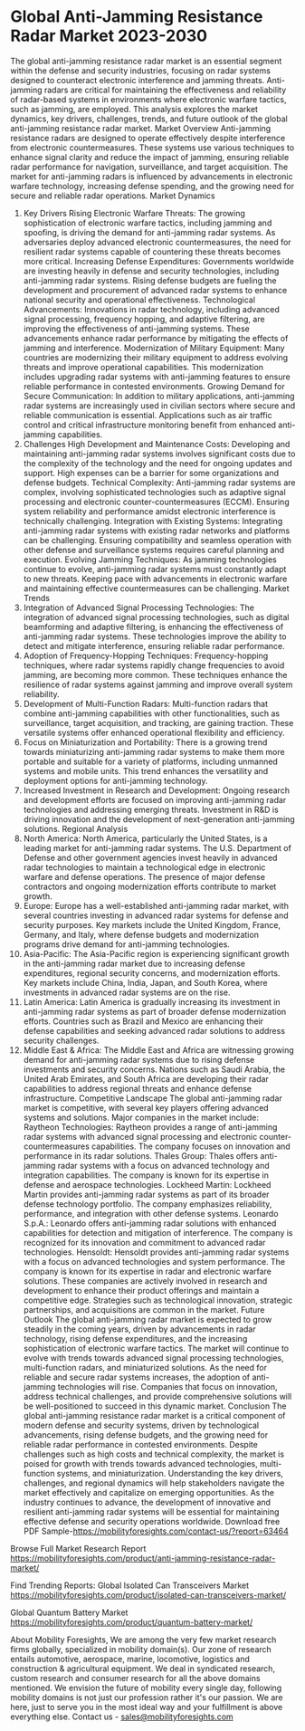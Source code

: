 # Global Anti-Jamming Resistance Radar Market 2023-2030
The global anti-jamming resistance radar market is an essential segment within the defense and security industries, focusing on radar systems designed to counteract electronic interference and jamming threats. Anti-jamming radars are critical for maintaining the effectiveness and reliability of radar-based systems in environments where electronic warfare tactics, such as jamming, are employed. This analysis explores the market dynamics, key drivers, challenges, trends, and future outlook of the global anti-jamming resistance radar market.
Market Overview
Anti-jamming resistance radars are designed to operate effectively despite interference from electronic countermeasures. These systems use various techniques to enhance signal clarity and reduce the impact of jamming, ensuring reliable radar performance for navigation, surveillance, and target acquisition. The market for anti-jamming radars is influenced by advancements in electronic warfare technology, increasing defense spending, and the growing need for secure and reliable radar operations.
Market Dynamics
1. Key Drivers
Rising Electronic Warfare Threats: The growing sophistication of electronic warfare tactics, including jamming and spoofing, is driving the demand for anti-jamming radar systems. As adversaries deploy advanced electronic countermeasures, the need for resilient radar systems capable of countering these threats becomes more critical.
Increasing Defense Expenditures: Governments worldwide are investing heavily in defense and security technologies, including anti-jamming radar systems. Rising defense budgets are fueling the development and procurement of advanced radar systems to enhance national security and operational effectiveness.
Technological Advancements: Innovations in radar technology, including advanced signal processing, frequency hopping, and adaptive filtering, are improving the effectiveness of anti-jamming systems. These advancements enhance radar performance by mitigating the effects of jamming and interference.
Modernization of Military Equipment: Many countries are modernizing their military equipment to address evolving threats and improve operational capabilities. This modernization includes upgrading radar systems with anti-jamming features to ensure reliable performance in contested environments.
Growing Demand for Secure Communication: In addition to military applications, anti-jamming radar systems are increasingly used in civilian sectors where secure and reliable communication is essential. Applications such as air traffic control and critical infrastructure monitoring benefit from enhanced anti-jamming capabilities.
2. Challenges
High Development and Maintenance Costs: Developing and maintaining anti-jamming radar systems involves significant costs due to the complexity of the technology and the need for ongoing updates and support. High expenses can be a barrier for some organizations and defense budgets.
Technical Complexity: Anti-jamming radar systems are complex, involving sophisticated technologies such as adaptive signal processing and electronic counter-countermeasures (ECCM). Ensuring system reliability and performance amidst electronic interference is technically challenging.
Integration with Existing Systems: Integrating anti-jamming radar systems with existing radar networks and platforms can be challenging. Ensuring compatibility and seamless operation with other defense and surveillance systems requires careful planning and execution.
Evolving Jamming Techniques: As jamming technologies continue to evolve, anti-jamming radar systems must constantly adapt to new threats. Keeping pace with advancements in electronic warfare and maintaining effective countermeasures can be challenging.
Market Trends
1. Integration of Advanced Signal Processing Technologies: The integration of advanced signal processing technologies, such as digital beamforming and adaptive filtering, is enhancing the effectiveness of anti-jamming radar systems. These technologies improve the ability to detect and mitigate interference, ensuring reliable radar performance.
2. Adoption of Frequency-Hopping Techniques: Frequency-hopping techniques, where radar systems rapidly change frequencies to avoid jamming, are becoming more common. These techniques enhance the resilience of radar systems against jamming and improve overall system reliability.
3. Development of Multi-Function Radars: Multi-function radars that combine anti-jamming capabilities with other functionalities, such as surveillance, target acquisition, and tracking, are gaining traction. These versatile systems offer enhanced operational flexibility and efficiency.
4. Focus on Miniaturization and Portability: There is a growing trend towards miniaturizing anti-jamming radar systems to make them more portable and suitable for a variety of platforms, including unmanned systems and mobile units. This trend enhances the versatility and deployment options for anti-jamming technology.
5. Increased Investment in Research and Development: Ongoing research and development efforts are focused on improving anti-jamming radar technologies and addressing emerging threats. Investment in R&D is driving innovation and the development of next-generation anti-jamming solutions.
Regional Analysis
1. North America: North America, particularly the United States, is a leading market for anti-jamming radar systems. The U.S. Department of Defense and other government agencies invest heavily in advanced radar technologies to maintain a technological edge in electronic warfare and defense operations. The presence of major defense contractors and ongoing modernization efforts contribute to market growth.
2. Europe: Europe has a well-established anti-jamming radar market, with several countries investing in advanced radar systems for defense and security purposes. Key markets include the United Kingdom, France, Germany, and Italy, where defense budgets and modernization programs drive demand for anti-jamming technologies.
3. Asia-Pacific: The Asia-Pacific region is experiencing significant growth in the anti-jamming radar market due to increasing defense expenditures, regional security concerns, and modernization efforts. Key markets include China, India, Japan, and South Korea, where investments in advanced radar systems are on the rise.
4. Latin America: Latin America is gradually increasing its investment in anti-jamming radar systems as part of broader defense modernization efforts. Countries such as Brazil and Mexico are enhancing their defense capabilities and seeking advanced radar solutions to address security challenges.
5. Middle East & Africa: The Middle East and Africa are witnessing growing demand for anti-jamming radar systems due to rising defense investments and security concerns. Nations such as Saudi Arabia, the United Arab Emirates, and South Africa are developing their radar capabilities to address regional threats and enhance defense infrastructure.
Competitive Landscape
The global anti-jamming radar market is competitive, with several key players offering advanced systems and solutions. Major companies in the market include:
Raytheon Technologies: Raytheon provides a range of anti-jamming radar systems with advanced signal processing and electronic counter-countermeasures capabilities. The company focuses on innovation and performance in its radar solutions.
Thales Group: Thales offers anti-jamming radar systems with a focus on advanced technology and integration capabilities. The company is known for its expertise in defense and aerospace technologies.
Lockheed Martin: Lockheed Martin provides anti-jamming radar systems as part of its broader defense technology portfolio. The company emphasizes reliability, performance, and integration with other defense systems.
Leonardo S.p.A.: Leonardo offers anti-jamming radar solutions with enhanced capabilities for detection and mitigation of interference. The company is recognized for its innovation and commitment to advanced radar technologies.
Hensoldt: Hensoldt provides anti-jamming radar systems with a focus on advanced technologies and system performance. The company is known for its expertise in radar and electronic warfare solutions.
These companies are actively involved in research and development to enhance their product offerings and maintain a competitive edge. Strategies such as technological innovation, strategic partnerships, and acquisitions are common in the market.
Future Outlook
The global anti-jamming radar market is expected to grow steadily in the coming years, driven by advancements in radar technology, rising defense expenditures, and the increasing sophistication of electronic warfare tactics. The market will continue to evolve with trends towards advanced signal processing technologies, multi-function radars, and miniaturized solutions.
As the need for reliable and secure radar systems increases, the adoption of anti-jamming technologies will rise. Companies that focus on innovation, address technical challenges, and provide comprehensive solutions will be well-positioned to succeed in this dynamic market.
Conclusion
The global anti-jamming resistance radar market is a critical component of modern defense and security systems, driven by technological advancements, rising defense budgets, and the growing need for reliable radar performance in contested environments. Despite challenges such as high costs and technical complexity, the market is poised for growth with trends towards advanced technologies, multi-function systems, and miniaturization. Understanding the key drivers, challenges, and regional dynamics will help stakeholders navigate the market effectively and capitalize on emerging opportunities. As the industry continues to advance, the development of innovative and resilient anti-jamming radar systems will be essential for maintaining effective defense and security operations worldwide.
Download free PDF Sample-https://mobilityforesights.com/contact-us/?report=63464



Browse Full Market Research Report 
https://mobilityforesights.com/product/anti-jamming-resistance-radar-market/


Find Trending Reports:
Global Isolated Can Transceivers Market 
https://mobilityforesights.com/product/isolated-can-transceivers-market/


Global Quantum Battery Market
https://mobilityforesights.com/product/quantum-battery-market/





About Mobility Foresights,
We are among the very few market research firms globally, specialized in mobility domain(s). Our zone of research entails automotive, aerospace, marine, locomotive, logistics and construction & agricultural equipment. We deal in syndicated research, custom research and consumer research for all the above domains mentioned.
We envision the future of mobility every single day, following mobility domains is not just our profession rather it's our passion. We are here, just to serve you in the most ideal way and your fulfillment is above everything else. Contact us -  sales@mobilityforesights.com 


